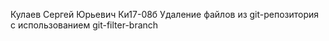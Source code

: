 Кулаев Сергей Юрьевич Ки17-08б
Удаление файлов из git-репозитория с использованием git-filter-branch
